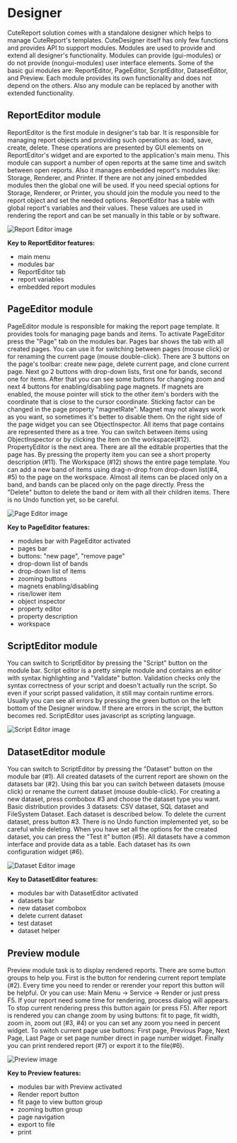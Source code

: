 Designer
====


CuteReport solution comes with a standalone designer which helps to manage CuteReport's templates. CuteDesigner itself has only few functions and provides API to support modules. Modules are used to provide and extend all designer's functionality. Modules can provide (gui-modules) or do not provide (nongui-modules) user interface elements. Some of the basic gui modules are: ReportEditor, PageEditor, ScriptEditor, DatasetEditor, and Preview. Each module provides its own functionality and does not depend on the others. Also any module can be replaced by another with extended functionality.
 
ReportEditor module
-----

ReportEditor is the first module in designer's tab bar. It is responsible for managing report objects and providing such operations as: load, save, create, delete. These operations are presented by GUI elements on ReportEditor's widget and are exported to the application's main menu. This module can support a number of open reports at the same time and switch between open reports. Also it manages embedded report's modules like: Storage, Renderer, and Printer. If there are not any joined embedded modules then the global one will be used. If you need special options for Storage, Renderer, or Printer, you should join the module you need to the report object and set the needed options. ReportEditor has a table with global report's variables and their values. These values are used in rendering the report and can be set manually in this table or by software.

![Report Editor image][ReportEditorImage]

**Key to ReportEditor features:**
* main menu
* modules bar
* ReportEditor tab
* report variables
* embedded report modules

PageEditor module
-----

PageEditor module is responsible for making the report page template. It provides tools for managing page bands and items. To activate PageEditor press the "Page" tab on the modules bar. Pages bar shows the tab with all created pages. You can use it for switching between pages (mouse click) or for renaming the current page (mouse double-click). There are 3 buttons on the page's toolbar: create new page, delete current page, and clone current page. Next go 2 buttons with drop-down lists, first one for bands, second one for items. After that you can see some buttons for changing zoom and next 4 buttons for enabling/disabling page magnets. If magnets are enabled, the mouse pointer will stick to the other item's borders with the coordinate that is close to the cursor coordinate. Sticking factor can be changed in the page property "magnetRate". Magnet may not always work as you want, so sometimes it's better to disable them. On the right side of the page widget you can see ObjectInspector. All items that page contains are represented there as a tree. You can switch between items using ObjectInspector or by clicking the item on the workspace(#12). PropertyEditor is the next area. There are all the editable properties that the page has. By pressing the property item you can see a short property description (#11). The Workspace (#12) shows the entire page template. You can add a new band of items using drag-n-drop from drop-down list(#4, #5) to the page on the workspace. Almost all items can be placed only on a band, and bands can be placed only on the page directly. Press the "Delete" button to delete the band or item with all their children items. There is no Undo function yet, so be careful.

![Page Editor image][PageEditorImage]

**Key to PageEditor features:**

* modules bar with PageEditor activated
* pages bar
* buttons: "new page", "remove page"
* drop-down list of bands
* drop-down list of items
* zooming buttons
* magnets enabling/disabling
* rise/lower item
* object inspector
* property editor
* property description
* workspace

ScriptEditor module
-----

You can switch to ScriptEditor by pressing the "Script" button on the module bar. Script editor is a pretty simple module and contains an editor with syntax highlighting and "Validate" button. Validation checks only the syntax correctness of your script and doesn't actually run the script. So even if your script passed validation, it still may contain runtime errors. Usually you can see all errors by pressing the green button on the left bottom of the Designer window. If there are errors in the script, the button becomes red. ScriptEditor uses javascript as scripting language.

![Script Editor image][ScriptEditorImage]

DatasetEditor module
-----

You can switch to ScriptEditor by pressing the "Dataset" button on the module bar (#1). All created datasets of the current report are shown on the datasets bar (#2). Using this bar you can switch between datasets (mouse click) or rename the current dataset (mouse double-click). For creating a new dataset, press combobox #3 and choose the dataset type you want. Basic distribution provides 3 datasets: CSV dataset, SQL dataset and FileSystem Dataset. Each dataset is described below. To delete the current dataset, press button #3. There is no Undo function implemented yet, so be careful while deleting. When you have set all the options for the created dataset, you can press the "Test it" button (#5). All datasets have a common interface and provide data as a table. Each dataset has its own configuration widget (#6).


![Dataset Editor image][DatasetEditorImage]

**Key to DatasetEditor features:**

* modules bar with DatasetEditor activated
* datasets bar
* new dataset combobox
* delete current dataset
* test dataset
* dataset helper
 
Preview module
------

Preview module task is to display rendered reports. There are some button groups to help you. First is the button for rendering current report template (#2). Every time you need to render or rerender your report this button will be helpful. Or you can use: Main Menu -> Service -> Render or just press F5. If your report need some time for rendering, process dialog will appears. To stop current rendering press this button again (or press F5). After report is rendered you can change zoom by using buttons: fit to page, fit width, zoom in, zoom out (#3, #4) or you can set any zoom you need in percent widget. To switch current page use buttons: First page, Previous Page, Next Page, Last Page or set page number direct in page number widget. Finally you can print rendered report (#7) or export it to the file(#6).

![Preview image][PreviewImage]

**Key to Preview features:**

* modules bar with Preview activated
* Render report button
* fit page to view button group
* zooming button group
* page navigation
* export to file
* print

[ReportEditorImage]:../images/Designer_reportEditor_withLabels.png
[PageEditorImage]:../images/Designer_pageEditor_withLabels.png
[ScriptEditorImage]:../images/Designer_scriptEditor.png
[DatasetEditorImage]:../images/Designer_datasetEditor._withLabels.png
[PreviewImage]:../images/Designer_preview_withLabels.png
